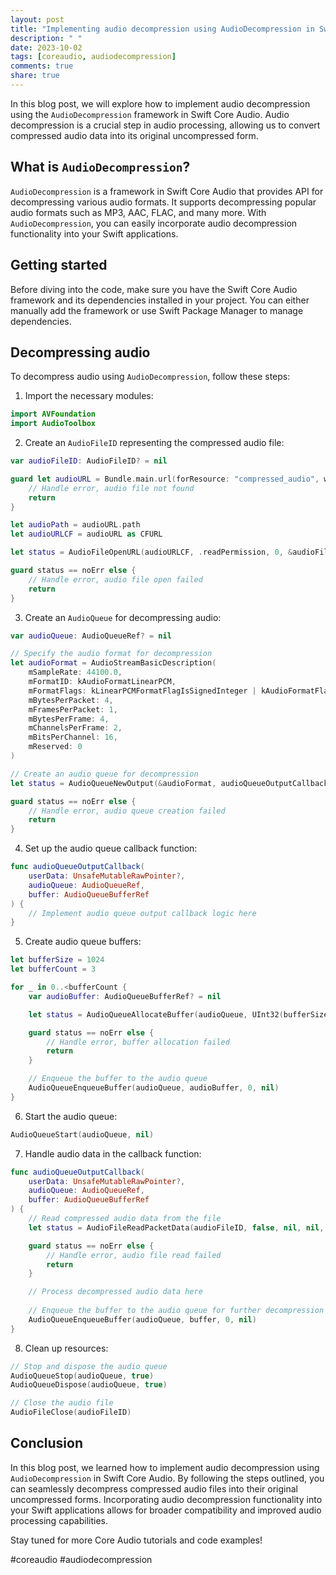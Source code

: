 ```yaml
---
layout: post
title: "Implementing audio decompression using AudioDecompression in Swift Core Audio"
description: " "
date: 2023-10-02
tags: [coreaudio, audiodecompression]
comments: true
share: true
---
```


In this blog post, we will explore how to implement audio decompression using the `AudioDecompression` framework in Swift Core Audio. Audio decompression is a crucial step in audio processing, allowing us to convert compressed audio data into its original uncompressed form. 

## What is `AudioDecompression`?

`AudioDecompression` is a framework in Swift Core Audio that provides API for decompressing various audio formats. It supports decompressing popular audio formats such as MP3, AAC, FLAC, and many more. With `AudioDecompression`, you can easily incorporate audio decompression functionality into your Swift applications.

## Getting started

Before diving into the code, make sure you have the Swift Core Audio framework and its dependencies installed in your project. You can either manually add the framework or use Swift Package Manager to manage dependencies.

## Decompressing audio

To decompress audio using `AudioDecompression`, follow these steps:

1. Import the necessary modules:

```swift
import AVFoundation
import AudioToolbox
```

2. Create an `AudioFileID` representing the compressed audio file:

```swift
var audioFileID: AudioFileID? = nil

guard let audioURL = Bundle.main.url(forResource: "compressed_audio", withExtension: "mp3") else {
    // Handle error, audio file not found
    return
}

let audioPath = audioURL.path
let audioURLCF = audioURL as CFURL

let status = AudioFileOpenURL(audioURLCF, .readPermission, 0, &audioFileID)

guard status == noErr else {
    // Handle error, audio file open failed
    return
}
```

3. Create an `AudioQueue` for decompressing audio:

```swift
var audioQueue: AudioQueueRef? = nil

// Specify the audio format for decompression
let audioFormat = AudioStreamBasicDescription(
    mSampleRate: 44100.0,
    mFormatID: kAudioFormatLinearPCM,
    mFormatFlags: kLinearPCMFormatFlagIsSignedInteger | kAudioFormatFlagIsPacked,
    mBytesPerPacket: 4,
    mFramesPerPacket: 1,
    mBytesPerFrame: 4,
    mChannelsPerFrame: 2,
    mBitsPerChannel: 16,
    mReserved: 0
)

// Create an audio queue for decompression
let status = AudioQueueNewOutput(&audioFormat, audioQueueOutputCallback, nil, nil, nil, 0, &audioQueue)

guard status == noErr else {
    // Handle error, audio queue creation failed
    return
}
```

4. Set up the audio queue callback function:

```swift
func audioQueueOutputCallback(
    userData: UnsafeMutableRawPointer?,
    audioQueue: AudioQueueRef,
    buffer: AudioQueueBufferRef
) {
    // Implement audio queue output callback logic here
}
```

5. Create audio queue buffers:

```swift
let bufferSize = 1024
let bufferCount = 3

for _ in 0..<bufferCount {
    var audioBuffer: AudioQueueBufferRef? = nil

    let status = AudioQueueAllocateBuffer(audioQueue, UInt32(bufferSize), &audioBuffer)

    guard status == noErr else {
        // Handle error, buffer allocation failed
        return
    }

    // Enqueue the buffer to the audio queue
    AudioQueueEnqueueBuffer(audioQueue, audioBuffer, 0, nil)
}
```

6. Start the audio queue:

```swift
AudioQueueStart(audioQueue, nil)
```

7. Handle audio data in the callback function:

```swift
func audioQueueOutputCallback(
    userData: UnsafeMutableRawPointer?,
    audioQueue: AudioQueueRef,
    buffer: AudioQueueBufferRef
) {
    // Read compressed audio data from the file
    let status = AudioFileReadPacketData(audioFileID, false, nil, nil, nil, buffer.pointee.mAudioDataByteSize, &buffer.pointee.mPacketDescriptionCount, buffer.pointee.mAudioData)

    guard status == noErr else {
        // Handle error, audio file read failed
        return
    }

    // Process decompressed audio data here
    
    // Enqueue the buffer to the audio queue for further decompression
    AudioQueueEnqueueBuffer(audioQueue, buffer, 0, nil)
}
```

8. Clean up resources:

```swift
// Stop and dispose the audio queue
AudioQueueStop(audioQueue, true)
AudioQueueDispose(audioQueue, true)

// Close the audio file
AudioFileClose(audioFileID)
```

## Conclusion

In this blog post, we learned how to implement audio decompression using `AudioDecompression` in Swift Core Audio. By following the steps outlined, you can seamlessly decompress compressed audio files into their original uncompressed forms. Incorporating audio decompression functionality into your Swift applications allows for broader compatibility and improved audio processing capabilities.

Stay tuned for more Core Audio tutorials and code examples!

#coreaudio #audiodecompression
